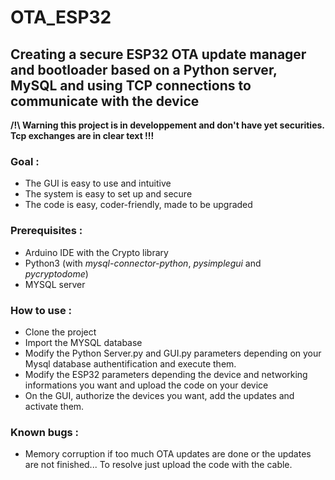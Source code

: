# OTA_ESP32

## Creating a secure ESP32 OTA update manager and bootloader based on a Python server, MySQL and using TCP connections to communicate with the device

**/!\ Warning this project is in developpement and don't have yet securities. Tcp exchanges are in clear text !!!**


### Goal :
  - The GUI is easy to use and intuitive
  - The system is easy to set up and secure
  - The code is easy, coder-friendly, made to be upgraded

### Prerequisites :
  - Arduino IDE with the Crypto library
  - Python3 (with *mysql-connector-python*, *pysimplegui* and *pycryptodome*)
  - MYSQL server
  
### How to use :
  - Clone the project
  - Import the MYSQL database
  - Modify the Python Server.py and GUI.py parameters depending on your Mysql database authentification and execute them.
  - Modify the ESP32 parameters depending the device and networking informations you want and upload the code on your device
  - On the GUI, authorize the devices you want, add the updates and activate them.
  
### Known bugs :
  - Memory corruption if too much OTA updates are done or the updates are not finished... To resolve just upload the code with the cable.